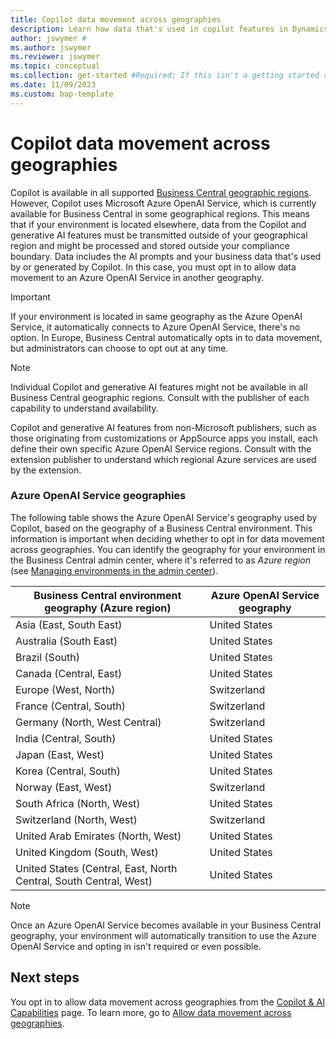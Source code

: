 ```yaml
---
title: Copilot data movement across geographies
description: Learn how data that's used in copilot features in Dynamics 365 Business Central moves across geographies where Azure OpenAI Service isn't available by default.
author: jswymer #
ms.author: jswymer
ms.reviewer: jswymer
ms.topic: conceptual
ms.collection: get-started #Required; If this isn't a getting started article, don't remove the attribute, but leave the value blank. The values for this attribute will be updated over time.
ms.date: 11/09/2023
ms.custom: bap-template 
---
```


# Copilot data movement across geographies 

Copilot is available in all supported [Business Central geographic regions](/dynamics365/business-central/dev-itpro/compliance/apptest-countries-and-translations). However, Copilot uses Microsoft Azure OpenAI Service, which is currently available for Business Central in some geographical regions. This means that if your environment is located elsewhere, data from the Copilot and generative AI features must be transmitted outside of your geographical region and might be processed and stored outside your compliance boundary. Data includes the AI prompts and your business data that's used by or generated by Copilot. In this case, you must opt in to allow data movement to an Azure OpenAI Service in another geography. <!--For a list of geographies, refer to the [Azure OpenAI Service geographies](#azure-openai-service-geographies) section that follows.-->

> [!IMPORTANT]
> If your environment is located in same geography as the Azure OpenAI Service, it automatically connects to Azure OpenAI Service, there's no option. In Europe, Business Central automatically opts in to data movement, but administrators can choose to opt out at any time.

> [!NOTE]
> Individual Copilot and generative AI features might not be available in all Business Central geographic regions. Consult with the publisher of each capability to understand availability.
> 
> Copilot and generative AI features from non-Microsoft publishers, such as those originating from customizations or AppSource apps you install, each define their own specific Azure OpenAI Service regions. Consult with the extension publisher to understand which regional Azure services are used by the extension. 

### Azure OpenAI Service geographies

The following table shows the Azure OpenAI Service's geography used by Copilot, based on the geography of a Business Central environment. This information is important when deciding whether to opt in for data movement across geographies. You can identify the geography for your environment in the Business Central admin center, where it's referred to as *Azure region* (see [Managing environments in the admin center](/dynamics365/business-central/dev-itpro/administration/tenant-admin-center-environments)).

| Business Central environment geography (Azure region)| Azure OpenAI Service geography|
| - | - |
|Asia (East, South East) |United States|
|Australia (South East)| United States |
|Brazil (South) |United States|
|Canada (Central, East)|United States|
|Europe (West, North)| Switzerland |
|France (Central, South)|Switzerland |
|Germany (North, West Central)|Switzerland |
|India (Central, South)|United States|
|Japan (East, West)|United States|
|Korea (Central, South)|United States|
|Norway (East, West)|Switzerland |
|South Africa (North, West)|United States|
|Switzerland (North, West) |Switzerland|
|United Arab Emirates (North, West)|United States|
|United Kingdom (South, West)|United States|
|United States (Central, East, North Central, South Central, West) |United States|
<!--
| Business Central environment geography | Azure OpenAI Service geography|
| - | - |
|Asia Pacific|United States|
|Australia| United States |
|Brazil |United States|
|Canada|United States|
|Europe| Switzerland |
|France|Switzerland |
|Germany|Switzerland |
|France|Switzerland |
|India|United States|
|Japan|United States|
|Korea|United States|
|Norway|Switzerland |
|Singapore|United States|
|South Africa|United States|
|Switzerland |Switzerland|
|United Arab Emirates|United States|
|United Kingdom|United States|
|United States|United States|-->

> [!NOTE]
> Once an Azure OpenAI Service becomes available in your  Business Central geography, your environment will automatically transition to use the Azure OpenAI Service and opting in isn't required or even possible.  
<!--

BC geos base on https://dynamics.microsoft.com/en-us/availability-reports/georeport/
case "AUSTRALIAEAST":
            case "AUSTRALIASOUTHEAST":
                return new CapiRegion("au", 2);
            case "BRAZILSOUTH":
                return new CapiRegion("br", 2);
            case "CANADACENTRAL":
            case "CANADAEAST":
                return new CapiRegion("ca", 2);
            case "CENTRALINDIA":
            case "SOUTHINDIA":
                return new CapiRegion("in", 1);
            case "EASTASIA":
                return new CapiRegion("as", 2);
            case "EASTUS":
            case "EASTUS2":
            case "SOUTHCENTRALUS":
            case "CENTRALUS":
            case "NORTHCENTRALUS":
            case "WESTUS":
            case "US":
                return new CapiRegion("us", 9, HasGpt4InGeo: true, HasTurboInGeo: true);
            case "FRANCECENTRAL":
            case "FRANCESOUTH":
                return new CapiRegion("fr", 1);
            case "GERMANYNORTH":
            case "GERMANYWESTCENTRAL":
                return new CapiRegion("de", 1);
            case "JAPANEAST":
            case "JAPANWEST":
                return new CapiRegion("jp", 1);
            case "KOREACENTRAL":
            case "KOREASOUTH":
                return new CapiRegion("kr", 1);
            case "NORWAYEAST":
            case "NORWAYWEST":
                return new CapiRegion("no", 1);
            case "SOUTHAFRICANORTH":
            case "SOUTHWESTAFRICA":
                return new CapiRegion("za", 1);
            case "SOUTHEASTASIA":
                return new CapiRegion("sg", 1);
            case "SWITZERLANDNORTH":
            case "SWITZERLANDWEST":
                return new CapiRegion("ch", 1, HasTurboInGeo: true);
            case "UKSOUTH":
            case "UKWEST":
                return new CapiRegion("uk", 2);
            case "NORTHEUROPE":
            case "WESTEUROPE":
                return new CapiRegion("eu", 10);
            case "UAENORTH":
            case "UAECENTRAL":
                return new CapiRegion("ae", 1);

-->

## Next steps

You opt in to allow data movement across geographies from the [Copilot & AI Capabilities](https://businesscentral.dynamics.com/?page=7775) page. To learn more, go to [Allow data movement across geographies](enable-ai.md#allow-data-movement-across-geographies).
